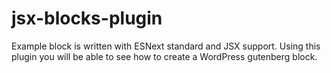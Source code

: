 # jsx-blocks-plugin
Example block is written with ESNext standard and JSX support. Using this plugin you will be able to see how to create a WordPress gutenberg block. 
